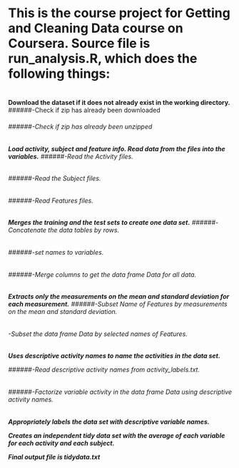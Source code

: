 
# This is the course project for Getting and Cleaning Data course on Coursera. Source file is run_analysis.R, which does the following things: <h1>


**Download the dataset if it does not already exist in the working directory.**
######-Check if zip has already been downloaded <H6>
######-Check if zip has already been unzipped <H6>

**Load activity, subject and feature info. Read data from the files into the variables.**
######-Read the Activity files. <H6>
######-Read the Subject files. <H6>
######-Read Features files. <H6>

**Merges the training and the test sets to create one data set.**
######-Concatenate the data tables by rows. <H6>
######-set names to variables. <H6>
######-Merge columns to get the data frame Data for all data. <H6>

**Extracts only the measurements on the mean and standard deviation for each measurement.**
######-Subset Name of Features by measurements on the mean and standard deviation. <H6>
-Subset the data frame Data by selected names of Features. <H6>

**Uses descriptive activity names to name the activities in the data set.**

######-Read descriptive activity names from activity_labels.txt. <H6>
######-Factorize variable activity in the data frame Data using descriptive activity names. <H6>

**Appropriately labels the data set with descriptive variable names.**

**Creates an independent tidy data set with the average of each variable for each activity and each subject.**

**Final output file is tidydata.txt**
